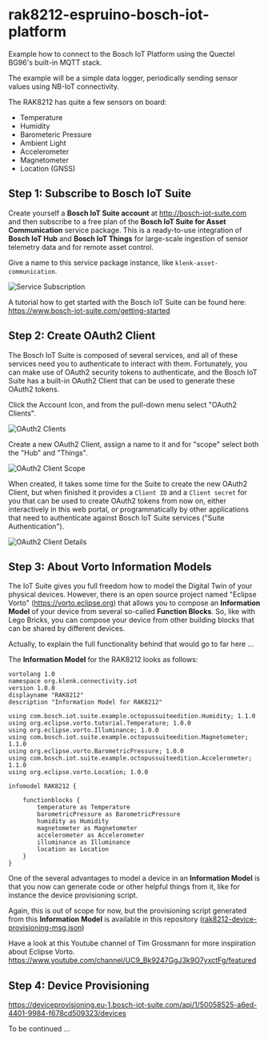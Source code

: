 # rak8212-espruino-bosch-iot-platform
Example how to connect to the Bosch IoT Platform using the Quectel BG96's built-in MQTT stack.

The example will be a simple data logger, periodically sending sensor
values using NB-IoT connectivity.

The RAK8212 has quite a few sensors on board:

* Temperature
* Humidity
* Barometeric Pressure
* Ambient Light
* Accelerometer
* Magnetometer
* Location (GNSS)

## Step 1: Subscribe to Bosch IoT Suite
Create yourself a **Bosch IoT Suite account** at http://bosch-iot-suite.com 
and then subscribe to a free plan of the 
**Bosch IoT Suite for Asset Communication** service package. 
This is a ready-to-use integration of **Bosch IoT Hub** and **Bosch IoT Things** for 
large-scale ingestion of sensor telemetry data and for remote asset control.

Give a name to this service package instance, like `klenk-asset-communication`. 

![Service Subscription](media/service-subscription.png)

A tutorial how to get started with the Bosch IoT Suite can be found here:
https://www.bosch-iot-suite.com/getting-started

## Step 2: Create OAuth2 Client

The Bosch IoT Suite is composed of several services, and all of these services need you to 
authenticate to interact with them. Fortunately, you can make use of OAuth2 security tokens to
authenticate, and the Bosch IoT Suite has a built-in OAuth2 Client that can be used to generate
these OAuth2 tokens. 

Click the Account Icon, and from the pull-down menu select "OAuth2 Clients".

![OAuth2 Clients](media/oauth2-clients.png)

Create a new OAuth2 Client, assign a name to it and for "scope" select both the "Hub" and "Things".

![OAuth2 Client Scope](media/oauth2-client-scope.png)

When created, it takes some time for the Suite to create the new OAuth2 Client, but when finished
it provides a  `Client ID` and a `Client secret` for you that can be used to create OAuth2 tokens from
now on, either interactively in this web portal, or programmatically by other applications that
need to authenticate against Bosch IoT Suite services ("Suite Authentication").

![OAuth2 Client Details](media/oauth2-client-details.png)

## Step 3: About Vorto Information Models

The IoT Suite gives you full freedom how to model the Digital Twin of your physical devices.
However, there is an open source project named "Eclipse Vorto" (https://vorto.eclipse.org) that allows
you to compose an **Information Model** of your device from several so-called **Function Blocks**.
So, like with Lego Bricks, you can compose your device from other building blocks that can
be shared by different devices.

Actually, to explain the full functionality behind that would go to far here ...

The **Information Model** for the RAK8212 looks as follows:

    vortolang 1.0
    namespace org.klenk.connectivity.iot
    version 1.0.0
    displayname "RAK8212"
    description "Information Model for RAK8212"
    
    using com.bosch.iot.suite.example.octopussuiteedition.Humidity; 1.1.0
    using org.eclipse.vorto.tutorial.Temperature; 1.0.0
    using org.eclipse.vorto.Illuminance; 1.0.0
    using com.bosch.iot.suite.example.octopussuiteedition.Magnetometer; 1.1.0
    using org.eclipse.vorto.BarometricPressure; 1.0.0
    using com.bosch.iot.suite.example.octopussuiteedition.Accelerometer; 1.1.0
    using org.eclipse.vorto.Location; 1.0.0
    	
    infomodel RAK8212 {
    
    	functionblocks {
    		temperature as Temperature
    		barometricPressure as BarometricPressure
    		humidity as Humidity
    		magnetometer as Magnetometer
    		accelerometer as Accelerometer
    		illuminance as Illuminance
    		location as Location
    	}
    } 

One of the several advantages to model a device in an **Information Model** is that you now can
generate code or other helpful things from it, like for instance the device provisioning script.

Again, this is out of scope for now, but the provisioning script generated from this **Information Model**
is available in this repository 
([rak8212-device-provisioning-msg.json](rak8212-device-provisioning-msg.json))

Have a look at this Youtube channel of Tim Grossmann for more inspiration about Eclipse Vorto.
https://www.youtube.com/channel/UC9_Bk9247GgJ3k9O7yxctFg/featured

## Step 4: Device Provisioning

https://deviceprovisioning.eu-1.bosch-iot-suite.com/api/1/50058525-a6ed-4401-9984-f678cd509323/devices

To be continued ...